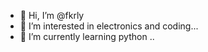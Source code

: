 - 👋 Hi, I’m @fkrly
- 👀 I’m interested in electronics and coding...
- 🌱 I’m currently learning python
..

<!---
fkrly/fkrly is a ✨ special ✨ repository because its `README.md` (this file) appears on your GitHub profile.
You can click the Preview link to take a look at your changes.
--->

